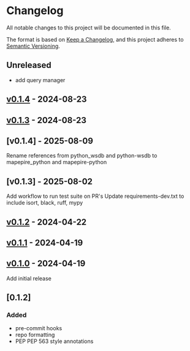 # Changelog

All notable changes to this project will be documented in this file.

The format is based on [Keep a Changelog](https://keepachangelog.com/en/1.0.0/),
and this project adheres to [Semantic Versioning](https://semver.org/spec/v2.0.0.html).

## Unreleased
 - add query manager

## [v0.1.4](https://github.com/Mapepire-IBMi/mapepire-python/releases/tag/v0.1.4) - 2024-08-23

## [v0.1.3](https://github.com/Mapepire-IBMi/mapepire-python/releases/tag/v0.1.3) - 2024-08-23

## [v0.1.4] - 2025-08-09
Rename references from python_wsdb and python-wsdb to mapepire_python and mapepire-python

## [v0.1.3] - 2025-08-02
Add workflow to run test suite on PR's
Update requirements-dev.txt to include isort, black, ruff, mypy

## [v0.1.2](https://github.com/Mapepire-IBMi/mapepire-python/releases/tag/v0.1.2) - 2024-04-22

## [v0.1.1](https://github.com/Mapepire-IBMi/mapepire-python/releases/tag/v0.1.1) - 2024-04-19

## [v0.1.0](https://github.com/Mapepire-IBMi/mapepire-python/releases/tag/v0.1.0) - 2024-04-19
Add initial release

## [0.1.2] 
### Added 
- pre-commit hooks
- repo formatting
- PEP PEP 563 style annotations
